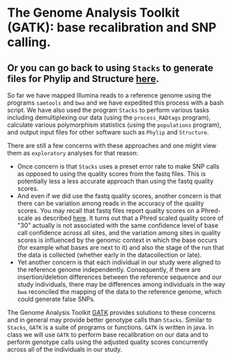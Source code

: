 # The Genome Analysis Toolkit (GATK): base recalibration and SNP calling.

## Or you can go back to using `Stacks` to generate files for Phylip and Structure [here](https://github.com/evansbenj/BIO720/blob/master/7_Stacks_and_Structure.md).

So far we have mapped Illumina reads to a reference genome using the programs `samtools` and `bwa` and we have expedited this process with a bash script. We have also used the program `Stacks` to perform various tasks including demultiplexing our data (using the `process_RADtags` program), calculate various polymorphism statistics (using the `populations` program), and output input files for other software such as `Phylip` and `Structure`. 

There are still a few concerns with these approaches and one might view them as `exploratory` analyses for that reason: 
* Once concern is that `Stacks` uses a preset error rate to make SNP calls as opposed to using the quality scores from the fastq files. This is potentially less a less accurate approach than using the fastq quality scores. 
* And even if we did use the fastq quality scores, another concern is that there can be variation among reads in the accuracy of the quality scores. You may recall that fastq files report quality scores on a Phred-scale as described [here](https://en.wikipedia.org/wiki/Phred_quality_score). It turns out that a Phred scaled quality score of "30" actually is not associated with the same confidence level of base call confidence across all sites, and the variation among sites in quality scores is influenced by the genomic context in which the base occurs (for example what bases are next to it) and also the stage of the run that the data is collected (whether early in the datacollection or late). 
* Yet another concern is that each individual in our study were aligned to the reference genome independently. Consequently, if there are insertion/deletion differences between the reference sequence and our study individuals, there may be differences among individuals in the way `bwa` reconciled the mapping of the data to the reference genome, which could generate false SNPs.

The Genome Analysis Toolkit [GATK](https://www.broadinstitute.org/gatk/) provides solutions to these concerns and in general may provide better genotype calls than `Stacks`. Similar to `Stacks`, `GATK` is a suite of programs or functions.  `GATK` is written in java. In class we will use `GATK` to perform base recalibration on our data and to perform genotype calls using the adjusted quality scores concurrently across all of the individuals in our study.


